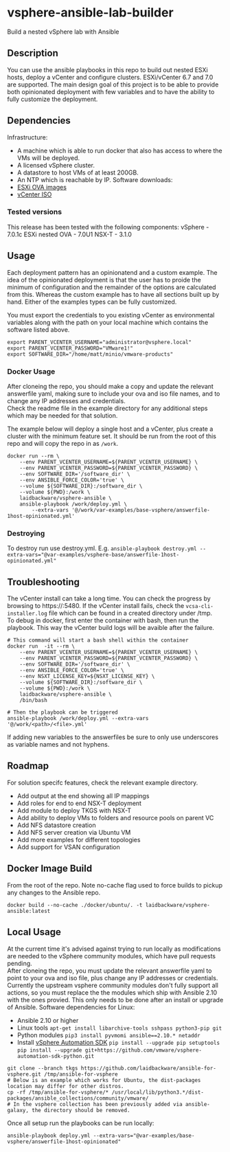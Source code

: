 # vsphere-ansible-lab-builder
Build a nested vSphere lab with Ansible

## Description
You can use the ansible playbooks in this repo to build out nested ESXi hosts, deploy a vCenter and configure clusters. ESXi/vCenter 6.7 and 7.0 are supported. The main design goal of this project is to be able to provide both opinionated deployment with few variables and to have the ability to fully customize the deployment.

## Dependencies
Infrastructure:
- A machine which is able to run docker that also has access to where the VMs will be deployed.
- A licensed vSphere cluster.
- A datastore to host VMs of at least 200GB.
- An NTP which is reachable by IP.
Software downloads:
- [ESXi OVA images](https://www.virtuallyghetto.com/nested-virtualization/nested-esxi-virtual-appliance)
- [vCenter ISO](https://my.vmware.com/en/group/vmware/downloads/info/slug/datacenter_cloud_infrastructure/vmware_vsphere/7_0)

### Tested versions
This release has been tested with the following components:
vSphere - 7.0.1c
ESXi nested OVA - 7.0U1
NSX-T - 3.1.0

## Usage 
Each deployment pattern has an opinionatend and a custom example. The idea of the opinionated deployment is that the user has to proide the minimum of configuration and the remainder of the options are calculated from this. Whereas the custom example has to have all sections built up by hand. Either of the examples types can be fully customized.<br/>

You must export the credentials to you existing vCenter as environmental variables along with the path on your local machine which contains the software listed above.
```
export PARENT_VCENTER_USERNAME="administrator@vsphere.local"
export PARENT_VCENTER_PASSWORD="VMware1!"
export SOFTWARE_DIR="/home/matt/minio/vmware-products" 
```

### Docker Usage 
After cloneing the repo, you should make a copy and update the relevant answerfile yaml, making sure to include your ova and iso file names, and to change any IP addresses and credentials.<br/>
Check the readme file in the example directory for any additional steps which may be needed for that solution.<br/>

The example below will deploy a single host and a vCenter, plus create a cluster with the minimum feature set. It should be run from the root of this repo and will copy the repo in as `/work`.
```
docker run --rm \
    --env PARENT_VCENTER_USERNAME=${PARENT_VCENTER_USERNAME} \
    --env PARENT_VCENTER_PASSWORD=${PARENT_VCENTER_PASSWORD} \
    --env SOFTWARE_DIR='/software_dir' \
    --env ANSIBLE_FORCE_COLOR='true' \
    --volume ${SOFTWARE_DIR}:/software_dir \
    --volume ${PWD}:/work \
    laidbackware/vsphere-ansible \
    ansible-playbook /work/deploy.yml \
        --extra-vars '@/work/var-examples/base-vsphere/answerfile-1host-opinionated.yml'
```

### Destroying
To destroy run use destroy.yml. E.g. `ansible-playbook destroy.yml --extra-vars="@var-examples/vsphere-base/answerfile-1host-opinionated.yml"`

## Troubleshooting
The vCenter install can take a long time. You can check the progress by browsing to https://<vcenter IP>:5480. If the vCenter install fails, check the `vcsa-cli-installer.log` file which can be found in a created directory under /tmp.<br/>
To debug in docker, first enter the container with bash, then run the playbook. This way the vCenter build logs will be avaible after the failure.
```
# This command will start a bash shell within the container
docker run  -it --rm \
    --env PARENT_VCENTER_USERNAME=${PARENT_VCENTER_USERNAME} \
    --env PARENT_VCENTER_PASSWORD=${PARENT_VCENTER_PASSWORD} \
    --env SOFTWARE_DIR='/software_dir' \
    --env ANSIBLE_FORCE_COLOR='true' \
    --env NSXT_LICENSE_KEY=${NSXT_LICENSE_KEY} \
    --volume ${SOFTWARE_DIR}:/software_dir \
    --volume ${PWD}:/work \
    laidbackware/vsphere-ansible \
    /bin/bash

# Then the playbook can be triggered
ansible-playbook /work/deploy.yml --extra-vars '@/work/<path>/<file>.yml'
```
If adding new variables to the answerfiles be sure to only use underscores as variable names and not hyphens.

## Roadmap
For solution specifc features, check the relevant example directory.
- Add output at the end showing all IP mappings
- Add roles for end to end NSX-T deployment
- Add module to deploy TKGS with NSX-T
- Add ability to deploy VMs to folders and resource pools on parent VC
- Add NFS datastore creation
- Add NFS server creation via Ubuntu VM
- Add more examples for different topologies
- Add support for VSAN configuration


## Docker Image Build
From the root of the repo. Note no-cache flag used to force builds to pickup any changes to the Ansible repo.
```
docker build --no-cache ./docker/ubuntu/. -t laidbackware/vsphere-ansible:latest
```

## Local Usage
At the current time it's advised against trying to run locally as modifications are needed to the vSphere community modules, which have pull requests pending.<br/>
After cloneing the repo, you must update the relevant answerfile  yaml to point to your ova and iso file, plus change any IP addresses or credentials.<br/>
Currently the upstream vsphere community modules don't fully support all actions, so you must replace the the modules which ship with Ansible 2.10 with the ones provied. This only needs to be done after an install or upgrade of Ansible.
Software dependencies for Linux:
- Ansible 2.10 or higher
- Linux tools `apt-get install libarchive-tools sshpass python3-pip git`
- Python modules `pip3 install pyvmomi ansible==2.10.* netaddr`
- Install [vSphere Automation SDK](https://github.com/vmware/vsphere-automation-sdk-python)
    `pip install --upgrade pip setuptools`
    `pip install --upgrade git+https://github.com/vmware/vsphere-automation-sdk-python.git`
```
git clone --branch tkgs https://github.com/laidbackware/ansible-for-vsphere.git /tmp/ansible-for-vsphere
# Below is an example which works for Ubuntu, the dist-packages location may differ for other distros.
cp -rf /tmp/ansible-for-vsphere/* /usr/local/lib/python3.*/dist-packages/ansible_collections/community/vmware/
# In the vsphere collection has been previously added via ansible-galaxy, the directory should be removed.
```
Once all setup run the playbooks can be run locally:
```
ansible-playbook deploy.yml --extra-vars="@var-examples/base-vsphere/answerfile-1host-opinionated"
```